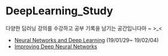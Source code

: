 # DeepLearning_Study
다양한 딥러닝 강의를 수강하고 공부 기록을 남기는 공간입니다아 ~ >_<

* [Neural Networks and Deep Learning](https://www.youtube.com/playlist?list=PLkDaE6sCZn6Ec-XTbcX1uRg2_u4xOEky0) (19/01/29~ 19/02/04)
* [Improving Deep Neural Networks](https://www.youtube.com/playlist?list=PLkDaE6sCZn6Hn0vK8co82zjQtt3T2Nkqc)
